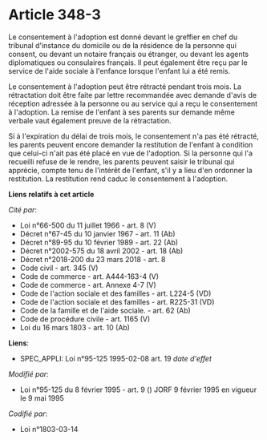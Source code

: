 # Article 348-3

Le consentement à l'adoption est donné devant le greffier en chef du tribunal d'instance du domicile ou de la résidence de la
personne qui consent, ou devant un notaire français ou étranger, ou devant les agents diplomatiques ou consulaires français.
Il peut également être reçu par le service de l'aide sociale à l'enfance lorsque l'enfant lui a été remis.

Le consentement à l'adoption peut être rétracté pendant trois mois. La rétractation doit être faite par lettre recommandée
avec demande d'avis de réception adressée à la personne ou au service qui a reçu le consentement à l'adoption. La remise de
l'enfant à ses parents sur demande même verbale vaut également preuve de la rétractation.

Si à l'expiration du délai de trois mois, le consentement n'a pas été rétracté, les parents peuvent encore demander la
restitution de l'enfant à condition que celui-ci n'ait pas été placé en vue de l'adoption. Si la personne qui l'a recueilli
refuse de le rendre, les parents peuvent saisir le tribunal qui apprécie, compte tenu de l'intérêt de l'enfant, s'il y a lieu
d'en ordonner la restitution. La restitution rend caduc le consentement à l'adoption.

**Liens relatifs à cet article**

_Cité par_:

  - Loi n°66-500 du 11 juillet 1966 - art. 8 (V)
  - Décret n°67-45 du 10 janvier 1967 - art. 11 (Ab)
  - Décret n°89-95 du 10 février 1989 - art. 22 (Ab)
  - Décret n°2002-575 du 18 avril 2002 - art. 18 (Ab)
  - Décret n°2018-200 du 23 mars 2018 - art. 8
  - Code civil - art. 345 (V)
  - Code de commerce - art. A444-163-4 (V)
  - Code de commerce - art. Annexe 4-7 (V)
  - Code de l'action sociale et des familles - art. L224-5 (VD)
  - Code de l'action sociale et des familles - art. R225-31 (VD)
  - Code de la famille et de l'aide sociale. - art. 62 (Ab)
  - Code de procédure civile - art. 1165 (V)
  - Loi du 16 mars 1803 - art. 10 (Ab)

**Liens**:

  - SPEC_APPLI: Loi n°95-125 1995-02-08 art. 19 *date d'effet*

_Modifié par_:

  - Loi n°95-125 du 8 février 1995 - art. 9 () JORF 9 février 1995 en vigueur le 9 mai 1995

_Codifié par_:

  - Loi n°1803-03-14
